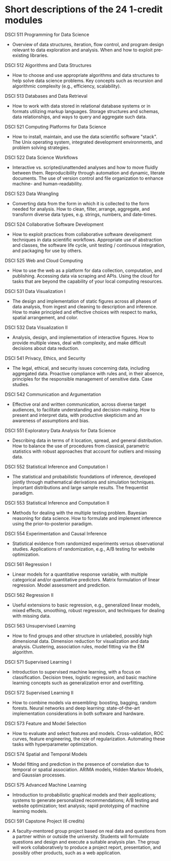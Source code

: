 Short descriptions of the 24 1-credit modules
================

DSCI 511 Programming for Data Science

  * Overview of data structures, iteration, flow control, and program design relevant to data exploration and analysis. When and how to exploit pre-existing libraries.

DSCI 512 Algorithms and Data Structures 

  * How to choose and use appropriate algorithms and data structures to help solve data science problems.  Key concepts such as recursion and algorithmic complexity (e.g., efficiency, scalability).
  
DSCI 513 Databases and Data Retrieval

  * How to work with data stored in relational database systems or in formats utilizing markup languages.  Storage structures and schemas, data relationships, and ways to query and aggregate such data.
  
DSCI 521 Computing Platforms for Data Science

  * How to install, maintain, and use the data scientific software "stack". The Unix operating system, integrated development environments, and problem solving strategies.
  
DSCI 522 Data Science Workflows

  * Interactive vs. scripted/unattended analyses and how to move fluidly between them. Reproducibility through automation and dynamic, literate documents. The use of version control and file organization to enhance machine- and human-readability.

DSCI 523 Data Wrangling

 * Converting data from the form in which it is collected to the form needed for analysis. How to clean, filter, arrange, aggregate, and transform diverse data types, e.g. strings, numbers, and date-times.

DSCI 524 Collaborative Software Development

  * How to exploit practices from collaborative software development techniques in data scientific workflows. Appropriate use of abstraction and classes, the software life cycle, unit testing / continuous integration, and packaging for use by others.
  
DSCI 525 Web and Cloud Computing  

  * How to use the web as a platform for data collection, computation, and publishing. Accessing data via scraping and APIs. Using the cloud for tasks that are beyond the capability of your local computing resources.
  
DSCI 531 Data Visualization I

  * The design and implementation of static figures across all phases of data analysis, from ingest and cleaning to description and inference. How to make principled and effective choices with respect to marks, spatial arrangement, and color. 
  
DSCI 532 Data Visualization II

  * Analysis, design, and implementation of interactive figures. How to provide multiple views, deal with complexity, and make difficult decisions about data reduction.

DSCI 541 Privacy, Ethics, and Security  

  * The legal, ethical, and security issues concerning data, including aggregated data. Proactive compliance with rules and, in their absence, principles for the responsible management of sensitive data. Case studies.
  
DSCI 542 Communication and Argumentation

  * Effective oral and written communication, across diverse target audiences, to facilitate understanding and decision-making. How to present and interpret data, with productive skepticism and an awareness of assumptions and bias.
 
DSCI 551 Exploratory Data Analysis for Data Science

  * Describing data in terms of it location, spread, and general distribution. How to balance the use of procedures from classical, parametric statistics with robust approaches that account for outliers and missing data.

DSCI 552 Statistical Inference and Computation I  

  * The statistical and probabilistic foundations of inference, developed jointly through mathematical derivations and simulation techniques. Important distributions and large sample results. The frequentist paradigm.

DSCI 553 Statistical Inference and Computation II

  * Methods for dealing with the multiple testing problem. Bayesian reasoning for data science.  How to formulate and implement inference using the prior-to-posterior paradigm.
  
DSCI 554 Experimentation and Causal Inference

  * Statistical evidence from randomized experiments versus observational studies.  Applications of randomization, e.g., A/B testing for website optimization.
  
DSCI 561 Regression I

  * Linear models for a quantitative response variable, with multiple categorical and/or quantitative predictors. Matrix formulation of linear regression. Model assessment and prediction.
  
DSCI 562 Regression II

  * Useful extensions to basic regression, e.g., generalized linear models, mixed effects, smoothing, robust regression, and techniques for dealing with missing data.

DSCI 563 Unsupervised Learning

  * How to find groups and other structure in unlabeled, possibly high dimensional data. Dimension reduction for visualization and data analysis. Clustering, association rules, model fitting via the EM algorithm.
  
DSCI 571 Supervised Learning I

  * Introduction to supervised machine learning, with a focus on classification. Decision trees, logistic regression, and basic machine learning concepts such as generalization error and overfitting.

DSCI 572 Supervised Learning II

  * How to combine models via ensembling: boosting, bagging, random forests. Neural networks and deep learning: state-of-the-art implementation considerations in both software and hardware.

DSCI 573 Feature and Model Selection

  * How to evaluate and select features and models. Cross-validation, ROC curves, feature engineering, the role of regularization. Automating these tasks with hyperparameter optimization.

DSCI 574 Spatial and Temporal Models

  * Model fitting and prediction in the presence of correlation due to temporal or spatial association. ARIMA models, Hidden Markov Models, and Gaussian processes.

DSCI 575 Advanced Machine Learning

  * Introduction to probabilistic graphical models and their applications; systems to generate personalized recommendations; A/B testing and website optimization; text analysis; rapid prototyping of machine learning models.
  
DSCI 591 Capstone Project (6 credits)

  * A faculty-mentored group project based on real data and questions from a partner within or outside the university. Students will formulate questions and design and execute a suitable analysis plan. The group will work collaboratively to produce a project report, presentation, and possibly other products, such as a web application.

